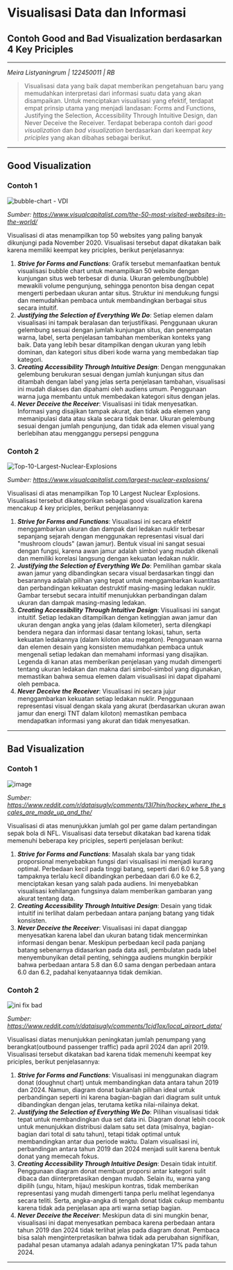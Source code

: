 # Visualisasi Data dan Informasi
## Contoh Good and Bad Visualization berdasarkan 4 Key Priciples

---
*Meira Listyaningrum | 122450011 | RB*

>Visualisasi data yang baik dapat memberikan pengetahuan baru yang memudahkan interpretasi dari informasi suatu data yang akan disampaikan.
Untuk menciptakan visualisasi yang efektif, terdapat empat prinsip utama yang menjadi landasan: Forms and Functions, Justifying the Selection, Accessibility Through Intuitive Design, dan Never Deceive the Receiver.
Terdapat beberapa contoh dari *good visualization* dan *bad visualization* berdasarkan dari keempat *key priciples* yang akan dibahas sebagai berikut. 
---

## Good Visualization

### Contoh 1
![bubble-chart - VDI](https://github.com/user-attachments/assets/5b84d0f3-04a2-443b-92bb-9dcf74422146)

*Sumber: https://www.visualcapitalist.com/the-50-most-visited-websites-in-the-world/*


Visualisasi di atas menampilkan top 50 websites yang paling banyak dikunjungi pada November 2020. Visualisasi tersebut dapat dikatakan baik karena memiliki keempat key priciples, berikut penjelasannya:

1. ***Strive for Forms and Functions***: Grafik tersebut memanfaatkan bentuk visualisasi bubble chart untuk menampilkan 50 website dengan kunjungan situs web terbesar di dunia. Ukuran gelembung(bubble) mewakili volume pengunjung, sehingga penonton bisa dengan cepat mengerti perbedaan ukuran antar situs. Struktur ini mendukung fungsi dan memudahkan pembaca untuk membandingkan berbagai situs secara intuitif.
2. ***Justifying the Selection of Everything We Do***: Setiap elemen dalam visualisasi ini tampak beralasan dan terjustifikasi. Penggunaan ukuran gelembung sesuai dengan jumlah kunjungan situs, dan penempatan warna, label, serta penjelasan tambahan memberikan konteks yang baik. Data yang lebih besar ditampilkan dengan ukuran yang lebih dominan, dan kategori situs diberi kode warna yang membedakan tiap kategori.
3. ***Creating Accessibility Through Intuitive Design***: Dengan menggunakan gelembung berukuran sesuai dengan jumlah kunjungan situs dan ditambah dengan label yang jelas serta penjelasan tambahan, visualisasi ini mudah diakses dan dipahami oleh audiens umum. Penggunaan warna juga membantu untuk membedakan kategori situs dengan jelas.
4. ***Never Deceive the Receiver***: Visualisasi ini tidak menyesatkan. Informasi yang disajikan tampak akurat, dan tidak ada elemen yang memanipulasi data atau skala secara tidak benar. Ukuran gelembung sesuai dengan jumlah pengunjung, dan tidak ada elemen visual yang berlebihan atau mengganggu persepsi pengguna

### Contoh 2
![Top-10-Largest-Nuclear-Explosions](https://github.com/user-attachments/assets/43dc6f31-f80e-4922-b2e8-cbff556262a7)

*Sumber: https://www.visualcapitalist.com/largest-nuclear-explosions/*


Visualisasi di atas menampilkan Top 10 Largest Nuclear Explosions. Visualisasi tersebut dikategorikan sebagai good visualization karena mencakup 4 key priciples, berikut penjelasannya:

1. ***Strive for Forms and Functions***: Visualisasi ini secara efektif menggambarkan ukuran dan dampak dari ledakan nuklir terbesar sepanjang sejarah dengan menggunakan representasi visual dari "mushroom clouds" (awan jamur). Bentuk visual ini sangat sesuai dengan fungsi, karena awan jamur adalah simbol yang mudah dikenali dan memiliki korelasi langsung dengan kekuatan ledakan nuklir.
2. ***Justifying the Selection of Everything We Do***: Pemilihan gambar skala awan jamur yang dibandingkan secara visual berdasarkan tinggi dan besarannya adalah pilihan yang tepat untuk menggambarkan kuantitas dan perbandingan kekuatan destruktif masing-masing ledakan nuklir. Gambar tersebut secara intuitif menunjukkan perbandingan dalam ukuran dan dampak masing-masing ledakan. 
3. ***Creating Accessibility Through Intuitive Design***: Visualisasi ini sangat intuitif. Setiap ledakan ditampilkan dengan ketinggian awan jamur dan ukuran dengan angka yang jelas (dalam kilometer), serta dilengkapi bendera negara dan informasi dasar tentang lokasi, tahun, serta kekuatan ledakannya (dalam kiloton atau megaton). Penggunaan warna dan elemen desain yang konsisten memudahkan pembaca untuk mengenali setiap ledakan dan memahami informasi yang disajikan. Legenda di kanan atas memberikan penjelasan yang mudah dimengerti tentang ukuran ledakan dan makna dari simbol-simbol yang digunakan, memastikan bahwa semua elemen dalam visualisasi ini dapat dipahami oleh pembaca.
4. ***Never Deceive the Receiver***: Visualisasi ini secara jujur menggambarkan kekuatan setiap ledakan nuklir. Penggunaan representasi visual dengan skala yang akurat (berdasarkan ukuran awan jamur dan energi TNT dalam kiloton) memastikan pembaca mendapatkan informasi yang akurat dan tidak menyesatkan. 

---
## Bad Visualization

### Contoh 1
![image](https://github.com/user-attachments/assets/7a85f750-5eb0-439c-8ce0-c9d2d056eb03)

*Sumber: https://www.reddit.com/r/dataisugly/comments/13l7hin/hockey_where_the_scales_are_made_up_and_the/*


Visualisasi di atas menunjukkan jumlah gol per game dalam pertandingan sepak bola di NFL. Visualisasi data tersebut dikatakan bad karena tidak memenuhi beberapa key priciples, seperti penjelasan berikut:

1. ***Strive for Forms and Functions***: Masalah skala bar yang tidak proporsional menyebabkan fungsi dari visualisasi ini menjadi kurang optimal. Perbedaan kecil pada tinggi batang, seperti dari 6.0 ke 5.8 yang tampaknya terlalu kecil dibandingkan perbedaan dari 6.0 ke 6.2, menciptakan kesan yang salah pada audiens. Ini menyebabkan visualisasi kehilangan fungsinya dalam memberikan gambaran yang akurat tentang data.
2. ***Creating Accessibility Through Intuitive Design***: Desain yang tidak intuitif ini terlihat dalam perbedaan antara panjang batang yang tidak konsisten.
3. ***Never Deceive the Receiver***: Visualisasi ini dapat dianggap menyesatkan karena label dan ukuran batang tidak mencerminkan informasi dengan benar. Meskipun perbedaan kecil pada panjang batang sebenarnya didasarkan pada data asli, pembulatan pada label menyembunyikan detail penting, sehingga audiens mungkin berpikir bahwa perbedaan antara 5.8 dan 6.0 sama dengan perbedaan antara 6.0 dan 6.2, padahal kenyataannya tidak demikian.

### Contoh 2
![ini fix bad](https://github.com/user-attachments/assets/9d18c830-d703-4d61-8831-8820f5d90760)

*Sumber: https://www.reddit.com/r/dataisugly/comments/1cjd1ox/local_airport_data/*


Visualisasi diatas menunjukkan peningkatan jumlah penumpang yang berangkat(outbound passenger traffic) pada april 2024 dan april 2019. Visualisasi tersebut dikatakan bad karena tidak memenuhi keempat key priciples, berikut penjelasannya:

1. ***Strive for Forms and Functions***: Visualisasi ini menggunakan diagram donat (doughnut chart) untuk membandingkan data antara tahun 2019 dan 2024. Namun, diagram donat bukanlah pilihan ideal untuk perbandingan seperti ini karena bagian-bagian dari diagram sulit untuk dibandingkan dengan jelas, terutama ketika nilai-nilainya dekat.
2. ***Justifying the Selection of Everything We Do***: Pilihan visualisasi tidak tepat untuk membandingkan dua set data ini. Diagram donat lebih cocok untuk menunjukkan distribusi dalam satu set data (misalnya, bagian-bagian dari total di satu tahun), tetapi tidak optimal untuk membandingkan antar dua periode waktu. Dalam visualisasi ini, perbandingan antara tahun 2019 dan 2024 menjadi sulit karena bentuk donat yang memecah fokus.
3. ***Creating Accessibility Through Intuitive Design***: Desain tidak intuitif. Penggunaan diagram donat membuat proporsi antar kategori sulit dibaca dan diinterpretasikan dengan mudah. Selain itu, warna yang dipilih (ungu, hitam, hijau) meskipun kontras, tidak memberikan representasi yang mudah dimengerti tanpa perlu melihat legendanya secara teliti. Serta, angka-angka di tengah donat tidak cukup membantu karena tidak ada penjelasan apa arti warna setiap bagian.
4. ***Never Deceive the Receiver***: Meskipun data di sini mungkin benar, visualisasi ini dapat menyesatkan pembaca karena perbedaan antara tahun 2019 dan 2024 tidak terlihat jelas pada diagram donat. Pembaca bisa salah menginterpretasikan bahwa tidak ada perubahan signifikan, padahal pesan utamanya adalah adanya peningkatan 17% pada tahun 2024.

---
